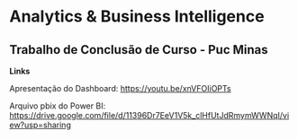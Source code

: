 # Analytics & Business Intelligence
## Trabalho de Conclusão de Curso - Puc Minas

**Links**

Apresentação do Dashboard: https://youtu.be/xnVFOIiOPTs

Arquivo pbix do Power BI: https://drive.google.com/file/d/11396Dr7EeV1V5k_clHfUtJdRmymWWNqI/view?usp=sharing
